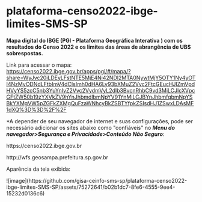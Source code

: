 # plataforma-censo2022-ibge-limites-SMS-SP
<strong>Mapa digital do IBGE (PGI - Plataforma Geográfica Interativa ) com os resultados do Censo 2022 e os limites das áreas de abrangência de UBS sobrespostas.</strong>

Link para acessar o mapa: https://censo2022.ibge.gov.br/apps/pgi/#/mapa/?share=WyJvc20iLDEyLFstNTE5MjE4Ni42NDI2MTA0NywtMjY5OTY1Ny4yOTI4NzMyODNdLFtbImV4dCIsImh0dHA6Ly93bXMuZ2Vvc2FtcGEucHJlZmVpdHVyYS5zcC5nb3YuYnIvZ2Vvc2VydmVyL2dlb3BvcnRhbC9vd3MiLCJlcXVpcGFtZW50b19zYXVkZV9hYnJhbmdlbmNpYV91YnMiLCJBYnJhbmfqbmNpYSBkYXMgVW5pZGFkZXMgQuFzaWNhcyBkZSBTYfpkZSIsdHJ1ZSwxLDAsMF1dXQ%3D%3D%2F%2F

*A depender de seu navegador de internet e suas configurações, pode ser necessário adicionar os sites abaixo como "confiáveis" no <b><i>Menu do navegador>Segurança e Privacidade>Conteúdo Não Seguro</b></i>: 

<p>https://censo2022.ibge.gov.br</p>
http://wfs.geosampa.prefeitura.sp.gov.br</p>

<p>Aparência da tela exibida:</p>
<p>![image](https://github.com/gisa-ceinfo-sms-sp/plataforma-censo2022-ibge-limites-SMS-SP/assets/75272641/b02b1dc7-8fe6-4555-9ee4-15232d0136c6)</p>
